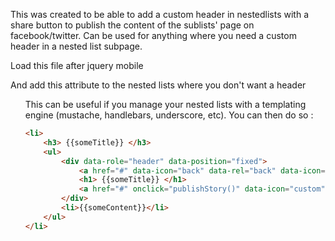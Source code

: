 This was created to be able to add a custom header in nestedlists with a share button to publish the content of the sublists' page on facebook/twitter. Can be used for anything where you need a custom header in a nested list subpage.



Load this file after jquery mobile

<script src="http://code.jquery.com/mobile/1.2.0/jquery.mobile-1.2.0.min.js"></script>
<script src="javascript/jquery.mobile.nested-listview-noheaders.js"></script>



And add this attribute to the nested lists where you don't want a header

<ul data-role="listview" data-noheaders="true">



This can be useful if you manage your nested lists with a templating engine (mustache, handlebars, underscore, etc).
You can then do so : 

```html
<li>
	<h3> {{someTitle}} </h3>
	<ul>
		<div data-role="header" data-position="fixed">
			<a href="#" data-icon="back" data-rel="back" data-icon="back">Back</a>
			<h1> {{someTitle}} </h1> 
			<a href="#" onclick="publishStory()" data-icon="custom">Share</a>
		</div>
		<li>{{someContent}}</li>
	</ul>
</li>
```